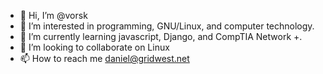 - 👋 Hi, I’m @vorsk
- 👀 I’m interested in programming, GNU/Linux, and computer technology.
- 🌱 I’m currently learning javascript, Django, and CompTIA Network +.
- 💞️ I’m looking to collaborate on Linux
- 📫 How to reach me daniel@gridwest.net

<!---
vorsk/vorsk is a ✨ special ✨ repository because its `README.md` (this file) appears on your GitHub profile.
You can click the Preview link to take a look at your changes.
--->
